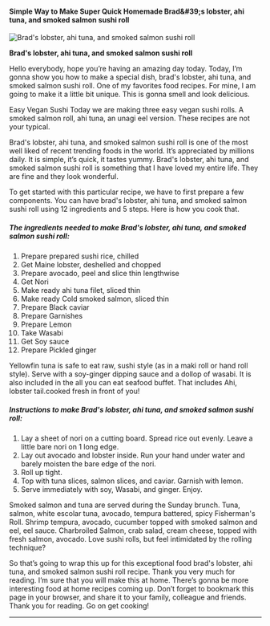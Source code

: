             

#### Simple Way to Make Super Quick Homemade Brad&amp;#39;s lobster, ahi tuna, and smoked salmon sushi roll

![Brad's lobster, ahi tuna, and smoked salmon sushi roll](https://img-global.cpcdn.com/recipes/f229d0aa32da1d65/751x532cq70/brads-lobster-ahi-tuna-and-smoked-salmon-sushi-roll-recipe-main-photo.jpg)

**Brad's lobster, ahi tuna, and smoked salmon sushi roll**

Hello everybody, hope you’re having an amazing day today. Today, I’m gonna show you how to make a special dish, brad's lobster, ahi tuna, and smoked salmon sushi roll. One of my favorites food recipes. For mine, I am going to make it a little bit unique. This is gonna smell and look delicious.

Easy Vegan Sushi Today we are making three easy vegan sushi rolls. A smoked salmon roll, ahi tuna, an unagi eel version. These recipes are not your typical.

Brad's lobster, ahi tuna, and smoked salmon sushi roll is one of the most well liked of recent trending foods in the world. It’s appreciated by millions daily. It is simple, it’s quick, it tastes yummy. Brad's lobster, ahi tuna, and smoked salmon sushi roll is something that I have loved my entire life. They are fine and they look wonderful.

To get started with this particular recipe, we have to first prepare a few components. You can have brad's lobster, ahi tuna, and smoked salmon sushi roll using 12 ingredients and 5 steps. Here is how you cook that.

##### The ingredients needed to make Brad's lobster, ahi tuna, and smoked salmon sushi roll:

1.  Prepare prepared sushi rice, chilled
2.  Get Maine lobster, deshelled and chopped
3.  Prepare avocado, peel and slice thin lengthwise
4.  Get Nori
5.  Make ready ahi tuna filet, sliced thin
6.  Make ready Cold smoked salmon, sliced thin
7.  Prepare Black caviar
8.  Prepare Garnishes
9.  Prepare Lemon
10.  Take Wasabi
11.  Get Soy sauce
12.  Prepare Pickled ginger

Yellowfin tuna is safe to eat raw, sushi style (as in a maki roll or hand roll style). Serve with a soy-ginger dipping sauce and a dollop of wasabi. It is also included in the all you can eat seafood buffet. That includes Ahi, lobster tail.cooked fresh in front of you!

##### Instructions to make Brad's lobster, ahi tuna, and smoked salmon sushi roll:

1.  Lay a sheet of nori on a cutting board. Spread rice out evenly. Leave a little bare nori on 1 long edge.
2.  Lay out avocado and lobster inside. Run your hand under water and barely moisten the bare edge of the nori.
3.  Roll up tight.
4.  Top with tuna slices, salmon slices, and caviar. Garnish with lemon.
5.  Serve immediately with soy, Wasabi, and ginger. Enjoy.

Smoked salmon and tuna are served during the Sunday brunch. Tuna, salmon, white escolar tuna, avocado, tempura battered, spicy Fisherman's Roll. Shrimp tempura, avocado, cucumber topped with smoked salmon and eel, eel sauce. Charbroiled Salmon, crab salad, cream cheese, topped with fresh salmon, avocado. Love sushi rolls, but feel intimidated by the rolling technique?

So that’s going to wrap this up for this exceptional food brad's lobster, ahi tuna, and smoked salmon sushi roll recipe. Thank you very much for reading. I’m sure that you will make this at home. There’s gonna be more interesting food at home recipes coming up. Don’t forget to bookmark this page in your browser, and share it to your family, colleague and friends. Thank you for reading. Go on get cooking!

* * *